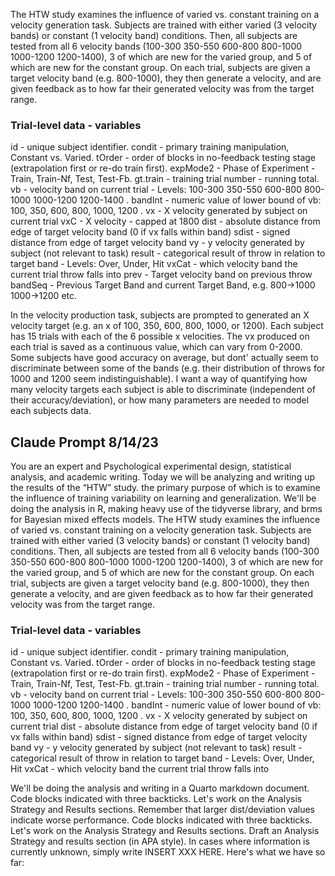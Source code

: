 The HTW study examines the influence of varied vs. constant training on a velocity generation task. Subjects are trained with either varied (3 velocity bands) or constant (1 velocity band) conditions. Then, all subjects are tested from all 6 velocity bands (100-300 350-550 600-800 800-1000 1000-1200 1200-1400), 3 of which are new for the varied group, and 5 of which are new for the constant group. 
On each trial, subjects are given a target velocity band (e.g. 800-1000), they then generate a velocity, and are given feedback as to how far their generated velocity was from the target range. 

### Trial-level data - variables
id - unique subject identifier. 
condit - primary training manipulation, Constant vs. Varied. 
tOrder - order of blocks in no-feedback testing stage (extrapolation first or re-do train first).
expMode2 - Phase of Experiment - Train, Train-Nf, Test, Test-Fb.
gt.train - training trial number - running total.
vb - velocity band on current trial - Levels: 100-300 350-550 600-800 800-1000 1000-1200 1200-1400 . 
bandInt - numeric value of lower bound of vb: 100, 350, 600, 800, 1000, 1200 . 
vx - X velocity generated by subject on current trial
vxC - X velocity - capped at 1800 
dist - absolute distance from edge of target velocity band (0 if vx falls within band)
sdist - signed distance from edge of target velocity band
vy - y velocity generated by subject (not relevant to task)
result - categorical result of throw in relation to target band - Levels: Over, Under, Hit
vxCat - which velocity band the current trial throw falls into
prev - Target velocity band on previous throw
bandSeq - Previous Target Band and current Target Band, e.g. 800->1000  1000->1200 etc. 

In the velocity production task, subjects are prompted to generated an X velocity target (e.g. an x of 100, 350, 600, 800, 1000, or 1200). Each subject has 15 trials with each of the 6 possible x velocities. The vx produced on each trial is saved as a continuous value, which can vary from 0-2000. Some subjects have good accuracy on average, but dont' actually seem to discriminate between some of the bands (e.g. their distribution of throws for 1000 and 1200 seem indistinguishable).  I want a way of quantifying how many velocity targets each subject is able to discriminate (independent of their accuracy/deviation), or how many parameters are needed to model each subjects data.  




## Claude Prompt 8/14/23
You are an expert and Psychological experimental design, statistical analysis, and academic writing. Today we will be analyzing and writing up the results of the “HTW” study. the primary purpose of which is to examine the influence of training variability on learning and generalization. We'll be doing the analysis in R, making heavy use of the tidyverse library, and brms for Bayesian mixed effects models. 
The HTW study examines the influence of varied vs. constant training on a velocity generation task. Subjects are trained with either varied (3 velocity bands) or constant (1 velocity band) conditions. Then, all subjects are tested from all 6 velocity bands (100-300 350-550 600-800 800-1000 1000-1200 1200-1400), 3 of which are new for the varied group, and 5 of which are new for the constant group. 
On each trial, subjects are given a target velocity band (e.g. 800-1000), they then generate a velocity, and are given feedback as to how far their generated velocity was from the target range. 

### Trial-level data - variables
id - unique subject identifier. 
condit - primary training manipulation, Constant vs. Varied. 
tOrder - order of blocks in no-feedback testing stage (extrapolation first or re-do train first).
expMode2 - Phase of Experiment - Train, Train-Nf, Test, Test-Fb.
gt.train - training trial number - running total.
vb - velocity band on current trial - Levels: 100-300 350-550 600-800 800-1000 1000-1200 1200-1400 . 
bandInt - numeric value of lower bound of vb: 100, 350, 600, 800, 1000, 1200 . 
vx - X velocity generated by subject on current trial
dist - absolute distance from edge of target velocity band (0 if vx falls within band)
sdist - signed distance from edge of target velocity band
vy - y velocity generated by subject (not relevant to task)
result - categorical result of throw in relation to target band - Levels: Over, Under, Hit
vxCat - which velocity band the current trial throw falls into


We'll be doing the analysis and writing in a Quarto markdown document. Code blocks indicated with three backticks. Let's work on the Analysis Strategy and Results sections. Remember that larger dist/deviation values indicate worse performance. Code blocks indicated with three backticks. Let's work on the Analysis Strategy and Results sections. Draft an Analysis Strategy and results section (in APA style). In cases where information is currently unknown, simply write INSERT XXX HERE.  Here's what we have so far: 